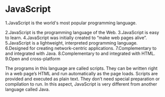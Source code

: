 # JavaScript
1.JavaScript is the world's most popular programming language.

2.JavaScript is the programming language of the Web.
3.JavaScript is easy to learn.
4.JavaScript was initially created to “make web pages alive”.
5.JavaScript is a lightweight, interpreted programming language.
6.Designed for creating network-centric applications.
7.Complementary to and integrated with Java.
8.Complementary to and integrated with HTML.
9.Open and cross-platform

The programs in this language are called scripts. They can be written right in a web page’s HTML and run automatically as the page loads.
Scripts are provided and executed as plain text. They don’t need special preparation or compilation to run.
In this aspect, JavaScript is very different from another language called Java.
